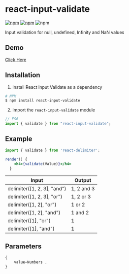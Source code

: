 # react-input-validate

[![npm](https://img.shields.io/npm/v/react-input-validate.svg)](https://www.npmjs.com/package/react-input-validate) 
[![npm](https://img.shields.io/npm/dw/react-input-validate.svg)](https://www.npmjs.com/package/react-input-validate)
![npm](https://img.shields.io/npm/l/react-input-validate.svg)


Input validation for null, undefined, Infinity and NaN values


## Demo
[Click Here](https://miteshtagadiya.github.io/react-input-validate/)

## Installation

1.  Install React Input Validate as a dependency

```bash
# NPM
$ npm install react-input-validate
```

2.  Import the `react-input-validate` module

```javascript
// ES6
import { validate } from "react-input-validate";
```


## Example
```jsx
import { validate } from 'react-delimiter';

render() {
    <h4>{validate(Value)}</h4>
  }

```

|Input                       |Output    |        
|----------------------------|----------|
|delimiter([1, 2, 3], "and") |1, 2 and 3| 
|delimiter([1, 2, 3], "or")  |1, 2 or 3 |
|delimiter([1, 2], "or")     |1 or 2    |
|delimiter([1, 2], "and")    |1 and 2   |
|delimiter([1], "or")        |1         |
|delimiter([1], "and")       |1         |

## Parameters
```javascript
{
    value=Numbers ,
}
```